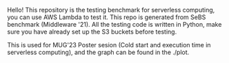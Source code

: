 Hello! This repository is the testing benchmark for serverless computing, you can use AWS Lambda to test it. This repo is generated from 
SeBS benchmark (Middleware '21). All the testing code is written in Python, make sure you have already set up the S3 buckets before testing.

This is used for MUG'23 Poster sesion (Cold start and execution time in serverless computing), and the graph can be found in the ./plot.

